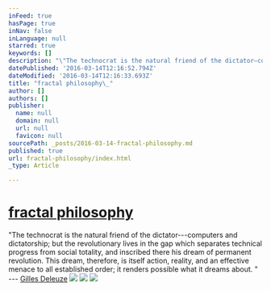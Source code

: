 ```yaml
---
inFeed: true
hasPage: true
inNav: false
inLanguage: null
starred: true
keywords: []
description: "\"The technocrat is the natural friend of the dictator—computers and dictatorship; but the revolutionary lives in the gap which separates technical progress from social totality, and inscribed there his dream of permanent revolution. This dream, therefore, is itself action, reality, and an effective menace to all established order; it renders possible what it dreams about. \"\_—\_Gilles Deleuze"
datePublished: '2016-03-14T12:16:52.794Z'
dateModified: '2016-03-14T12:16:33.693Z'
title: "fractal philosophy\_"
author: []
authors: []
publisher:
  name: null
  domain: null
  url: null
  favicon: null
sourcePath: _posts/2016-03-14-fractal-philosophy.md
published: true
url: fractal-philosophy/index.html
_type: Article

---
```

# [fractal philosophy ][0]

"The technocrat is the natural friend of the dictator---computers and dictatorship; but the revolutionary lives in the gap which separates technical progress from social totality, and inscribed there his dream of permanent revolution. This dream, therefore, is itself action, reality, and an effective menace to all established order; it renders possible what it dreams about. "   
--- [Gilles Deleuze][1]
![](https://the-grid-user-content.s3-us-west-2.amazonaws.com/1a1e00f5-868e-4091-9af4-87d0ee4cdbdd.jpg)
![](https://the-grid-user-content.s3-us-west-2.amazonaws.com/b3743eff-0a6a-4b60-85a3-6c248db2efe0.jpg)
![](https://the-grid-user-content.s3-us-west-2.amazonaws.com/d101fef2-e809-48ec-b8d1-a900353a23fe.jpg)

[0]: https://david-walljones.squarespace.com/journal/2011/6/19/fractal-philosophy-some-notes.html
[1]: http://www.goodreads.com/author/show/13009.Gilles_Deleuze